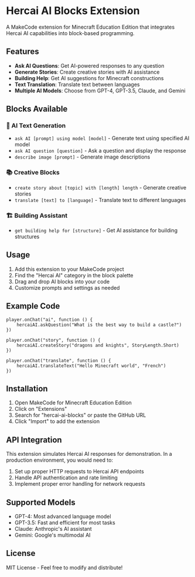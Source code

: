 # Hercai AI Blocks Extension

A MakeCode extension for Minecraft Education Edition that integrates Hercai AI capabilities into block-based programming.

## Features

- **Ask AI Questions**: Get AI-powered responses to any question
- **Generate Stories**: Create creative stories with AI assistance
- **Building Help**: Get AI suggestions for Minecraft constructions
- **Text Translation**: Translate text between languages
- **Multiple AI Models**: Choose from GPT-4, GPT-3.5, Claude, and Gemini

## Blocks Available

### 🤖 AI Text Generation
- `ask AI [prompt] using model [model]` - Generate text using specified AI model
- `ask AI question [question]` - Ask a question and display the response
- `describe image [prompt]` - Generate image descriptions

### 📚 Creative Blocks  
- `create story about [topic] with [length] length` - Generate creative stories
- `translate [text] to [language]` - Translate text to different languages

### 🏗️ Building Assistant
- `get building help for [structure]` - Get AI assistance for building structures

## Usage

1. Add this extension to your MakeCode project
2. Find the "Hercai AI" category in the block palette
3. Drag and drop AI blocks into your code
4. Customize prompts and settings as needed

## Example Code

```blocks
player.onChat("ai", function () {
    hercaiAI.askQuestion("What is the best way to build a castle?")
})

player.onChat("story", function () {
    hercaiAI.createStory("dragons and knights", StoryLength.Short)
})

player.onChat("translate", function () {
    hercaiAI.translateText("Hello Minecraft world", "French")
})
```

## Installation

1. Open MakeCode for Minecraft Education Edition
2. Click on "Extensions" 
3. Search for "hercai-ai-blocks" or paste the GitHub URL
4. Click "Import" to add the extension

## API Integration

This extension simulates Hercai AI responses for demonstration. In a production environment, you would need to:

1. Set up proper HTTP requests to Hercai API endpoints
2. Handle API authentication and rate limiting
3. Implement proper error handling for network requests

## Supported Models

- GPT-4: Most advanced language model
- GPT-3.5: Fast and efficient for most tasks  
- Claude: Anthropic's AI assistant
- Gemini: Google's multimodal AI

## License

MIT License - Feel free to modify and distribute!